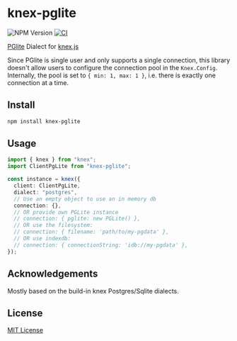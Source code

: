 # knex-pglite

![NPM Version](https://img.shields.io/npm/v/knex-pglite)
[![CI](https://github.com/czeidler/knex-pglite/actions/workflows/ci.yml/badge.svg)](https://github.com/czeidler/knex-pglite/actions/workflows/ci.yml)

[PGlite](https://pglite.dev/) Dialect for [knex.js](http://knexjs.org)

Since PGlite is single user and only supports a single connection, this library doesn't allow users to configure
the connection pool in the `Knex.Config`.
Internally, the pool is set to `{ min: 1, max: 1 }`, i.e. there is exactly one connection at a time.

## Install

```bash
npm install knex-pglite
```

## Usage

```ts
import { knex } from "knex";
import ClientPgLite from "knex-pglite";

const instance = knex({
  client: ClientPgLite,
  dialect: "postgres",
  // Use an empty object to use an in memory db
  connection: {},
  // OR provide own PGLite instance
  // connection: { pglite: new PGLite() },
  // OR use the filesystem:
  // connection: { filename: 'path/to/my-pgdata' },
  // OR use indexdb:
  // connection: { connectionString: 'idb://my-pgdata' },
});
```

## Acknowledgements

Mostly based on the build-in knex Postgres/Sqlite dialects.

## License

[MIT License](LICENSE)
